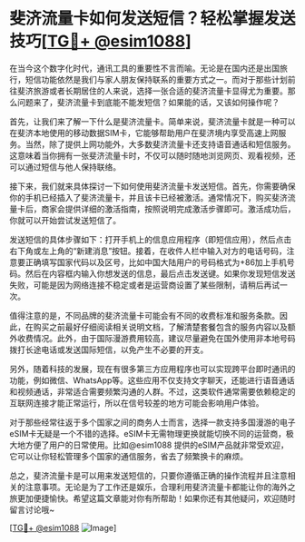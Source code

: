 # 斐济流量卡如何发送短信？轻松掌握发送技巧[[TG💪+ @esim1088](https://t.me/s/esim1088)]

在当今这个数字化时代，通讯工具的重要性不言而喻。无论是在国内还是出国旅行，短信功能依然是我们与家人朋友保持联系的重要方式之一。而对于那些计划前往斐济旅游或者长期居住的人来说，选择一张合适的斐济流量卡显得尤为重要。那么问题来了，斐济流量卡到底能不能发短信？如果能的话，又该如何操作呢？

首先，让我们来了解一下什么是斐济流量卡。简单来说，斐济流量卡就是一种可以在斐济本地使用的移动数据SIM卡，它能够帮助用户在斐济境内享受高速上网服务。当然，除了提供上网功能外，大多数斐济流量卡还支持语音通话和短信服务。这意味着当你拥有一张斐济流量卡时，不仅可以随时随地浏览网页、观看视频，还可以通过短信与他人保持联络。

接下来，我们就来具体探讨一下如何使用斐济流量卡发送短信。首先，你需要确保你的手机已经插入了斐济流量卡，并且该卡已经被激活。通常情况下，购买斐济流量卡后，商家会提供详细的激活指南，按照说明完成激活步骤即可。激活成功后，你就可以开始尝试发送短信了。

发送短信的具体步骤如下：打开手机上的信息应用程序（即短信应用），然后点击右下角或左上角的“新建消息”按钮。接着，在收件人栏中输入对方的电话号码，注意要正确填写国家代码以及区号，比如中国大陆用户的号码格式为+86加上手机号码。然后在内容框内输入你想发送的信息，最后点击发送键。如果你发现短信发送失败，可能是因为网络连接不稳定或者是运营商设置了某些限制，请稍后再试一次。

值得注意的是，不同品牌的斐济流量卡可能会有不同的收费标准和服务条款。因此，在购买之前最好仔细阅读相关说明文档，了解清楚套餐包含的服务内容以及额外收费情况。此外，由于国际漫游费用较高，建议尽量避免在国外使用非本地号码拨打长途电话或发送国际短信，以免产生不必要的开支。

另外，随着科技的发展，现在有很多第三方应用程序也可以实现跨平台即时通讯的功能，例如微信、WhatsApp等。这些应用不仅支持文字聊天，还能进行语音通话和视频通话，非常适合需要频繁沟通的人群。不过，这类软件通常需要依赖稳定的互联网连接才能正常运行，所以在信号较差的地方可能会影响用户体验。

对于那些经常往返于多个国家之间的商务人士而言，选择一款支持多国漫游的电子eSIM卡无疑是一个不错的选择。eSIM卡无需物理更换就能切换不同的运营商，极大地方便了用户的日常使用。比如@esim1088 提供的eSIM产品就非常受欢迎，它可以让你轻松管理多个国家的通信服务，省去了频繁换卡的麻烦。

总之，斐济流量卡是可以用来发送短信的，只要你遵循正确的操作流程并且注意相关的注意事项。无论是为了工作还是娱乐，合理利用斐济流量卡都能让你的海外之旅更加便捷愉快。希望这篇文章能对你有所帮助！如果你还有其他疑问，欢迎随时留言讨论哦~

[[TG💪+ @esim1088](https://t.me/s/esim1088) ![Image](https://i.postimg.cc/4NQfJmqS/Snipaste-2025-05-13-00-14-12.png)]